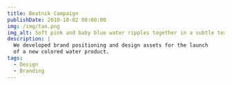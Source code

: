 ```yaml
---
title: Beatnik Campaign
publishDate: 2019-10-02 00:00:00
img: /img/tan.png
img_alt: Soft pink and baby blue water ripples together in a subtle texture.
description: |
  We developed brand positioning and design assets for the launch
  of a new colored water product.
tags:
  - Design
  - Branding
---
```


